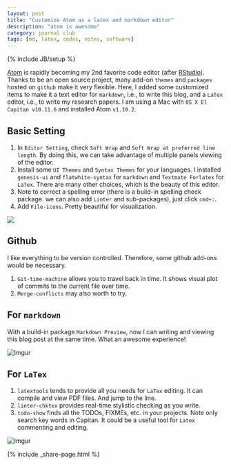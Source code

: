 ```yaml
---
layout: post
title: "Customize Atom as a latex and markdown editor"
description: "atom is awesome"
category: journal club
tags: [md, latex, codes, notes, software]
---
```

{% include JB/setup %}

[Atom](https://atom.io/) is rapidly becoming my 2nd favorite code editor (after [RStudio](https://www.rstudio.com/)). Thanks to be an open source project, many add-on `themes` and `packages` hosted on `github` make it very flexible. Here, I added some customized items to make it a text editor for `markdown`, i.e., to write this blog, and a `LaTex` editor, i.e., to write my research papers. I am using a Mac with `OS X El Capitan v10.11.6` and installed Atom `v1.10.2`.

## Basic Setting

1. In `Editor Setting`, check `Soft Wrap` and `Soft Wrap at preferred line length`. By doing this, we can take advantage of multiple panels viewing of the editor.
2. Install some `UI Themes` and `Syntax Themes` for your languages. I installed `genesis-ui` and `flatwhite-syntax` for `markdown` and `Textmate Forlatex` for `LaTex`. There are many other choices, which is the beauty of this editor.
3. Note to correct a spelling error (there is a build-in spelling check package. we can also add `Linter` and sub-packages), just click `cmd+:`.
4. Add `File-icons`. Pretty beautiful for visualization.

![](https://cdn.scotch.io/1298/gdgVgQnR8CcfYqg8Oi0Y_rangersteve_-_app_js_-_master.png)


## Github

I like everything to be version controlled. Therefore, some github add-ons would be necessary.

1. `Git-time-machine` allows you to travel back in time. It shows visual plot of commits to the current file over time.  
2. `Merge-conflicts` may also worth to try.

## For `markdown`

With a build-in package `Markdown Preview`, now I can writing and viewing this blog post at the same time. What an awesome experience!

![Imgur](http://i.imgur.com/TuMkYDU.png)

## For `LaTex`

1. `latextools` tends to provide all you needs for `LaTex` editing. It can compile and view PDF files. And jump to the line.
2. `linter-chktex` provides real-time stylistic checking as you write.
3. `todo-show` finds all the TODOs, FIXMEs, etc. in your projects. Note only search key words in Capitan. It could be a useful tool for `Latex` commenting and editing.



![Imgur](http://i.imgur.com/XyOVDWX.png)







{% include _share-page.html %}
